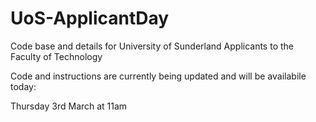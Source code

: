 # UoS-ApplicantDay
Code base and details for University of Sunderland Applicants to the Faculty of Technology

Code and instructions are currently being updated and will be availabile today:

Thursday 3rd March at 11am
